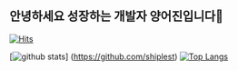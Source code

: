 ## 안녕하세요 성장하는 개발자 양어진입니다👋
[![Hits](https://hits.seeyoufarm.com/api/count/incr/badge.svg?url=https%3A%2F%2Fgithub.com%2Fydjwls)](https://hits.seeyoufarm.com)
<!--
**ydjwls/ydjwls** is a ✨ _special_ ✨ repository because its `README.md` (this file) appears on your GitHub profile.

Here are some ideas to get you started:

- 🔭 I’m currently working on ...
- 🌱 I’m currently learning ...
- 👯 I’m looking to collaborate on ...
- 🤔 I’m looking for help with ...
- 💬 Ask me about ...
- 📫 How to reach me: ...
- 😄 Pronouns: ...
- ⚡ Fun fact: ...
-->

[![github stats](https://github-readme-stats.vercel.app/api?username=ydjwls&show_icons=true&hide_border=true)]
(https://github.com/shiplest)
[![Top Langs](https://github-readme-stats.vercel.app/api/top-langs/?username=ydjwls)](https://github.com/anuraghazra/github-readme-stats)
